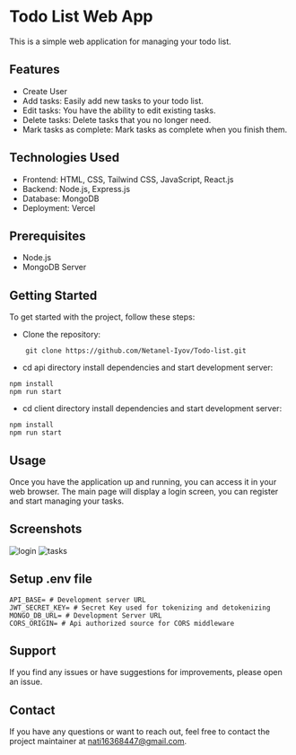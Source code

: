 # Todo List Web App










This is a simple web application for managing your todo list.

## Features

- Create User
- Add tasks: Easily add new tasks to your todo list.
- Edit tasks: You have the ability to edit existing tasks.
- Delete tasks: Delete tasks that you no longer need.
- Mark tasks as complete: Mark tasks as complete when you finish them.

## Technologies Used

- Frontend: HTML, CSS, Tailwind CSS, JavaScript, React.js
- Backend: Node.js, Express.js
- Database: MongoDB
- Deployment: Vercel

## Prerequisites

- Node.js
- MongoDB Server

## Getting Started

To get started with the project, follow these steps:

- Clone the repository:

```shell
    git clone https://github.com/Netanel-Iyov/Todo-list.git
```

- cd api directory install dependencies and start development server:

```shell
npm install
npm run start
```

- cd client directory install dependencies and start development server:

```shell
npm install
npm run start
```

## Usage

Once you have the application up and running, you can access it in your web browser. The main page will display a login screen, you can register and start managing your tasks.

## Screenshots

![login](https://github.com/Netanel-Iyov/Todo-list/assets/81302786/c7e1f8cc-265c-41cc-ba7a-8f29997fdda7)
![tasks](https://github.com/Netanel-Iyov/Todo-list/assets/81302786/17fa1233-daf2-4648-823b-ae826ef04008)

## Setup .env file

```shell
API_BASE= # Development server URL
JWT_SECRET_KEY= # Secret Key used for tokenizing and detokenizing
MONGO_DB_URL= # Development Server URL
CORS_ORIGIN= # Api authorized source for CORS middleware
```

## Support

If you find any issues or have suggestions for improvements, please open an issue.

## Contact

If you have any questions or want to reach out, feel free to contact the project maintainer at nati16368447@gmail.com.
